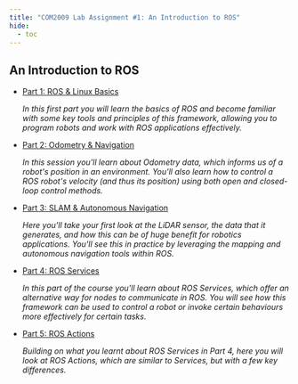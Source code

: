 ```yaml
---
title: "COM2009 Lab Assignment #1: An Introduction to ROS"
hide:
  - toc
--- 
```


## An Introduction to ROS

* [Part 1: ROS & Linux Basics](./part1)

    *In this first part you will learn the basics of ROS and become familiar with some key tools and principles of this framework, allowing you to program robots and work with ROS applications effectively.*

* [Part 2: Odometry & Navigation](./part2)

    *In this session you'll learn about Odometry data, which informs us of a robot's position in an environment. You'll also learn how to control a ROS robot's velocity (and thus its position) using both open and closed-loop control methods.*

* [Part 3: SLAM & Autonomous Navigation](./part3)

    *Here you'll take your first look at the LiDAR sensor, the data that it generates, and how this can be of huge benefit for robotics applications. You'll see this in practice by leveraging the mapping and autonomous navigation tools within ROS.*

* [Part 4: ROS Services](./part4)

    *In this part of the course you'll learn about ROS Services, which offer an alternative way for nodes to communicate in ROS. You will see how this framework can be used to control a robot or invoke certain behaviours more effectively for certain tasks.*

* [Part 5: ROS Actions](./part5)

    *Building on what you learnt about ROS Services in Part 4, here you will look at ROS Actions, which are similar to Services, but with a few key differences.*